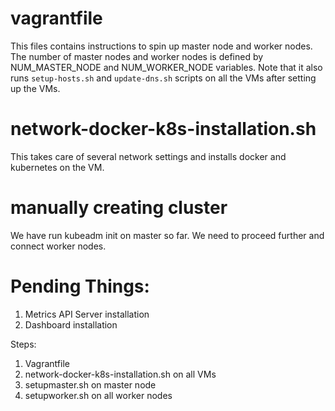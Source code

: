 # vagrantfile

This files contains instructions to spin up master node and worker nodes. The number of master nodes and worker nodes is defined by NUM_MASTER_NODE and NUM_WORKER_NODE variables. Note that it also runs `setup-hosts.sh` and `update-dns.sh` scripts on all the VMs after setting up the VMs.

# network-docker-k8s-installation.sh

This takes care of several network settings and installs docker and kubernetes on the VM.

# manually creating cluster

We have run kubeadm init on master so far. We need to proceed further and connect worker nodes.

# Pending Things:

1. Metrics API Server installation
2. Dashboard installation

Steps:

1. Vagrantfile
2. network-docker-k8s-installation.sh on all VMs
3. setupmaster.sh on master node
4. setupworker.sh on all worker nodes
